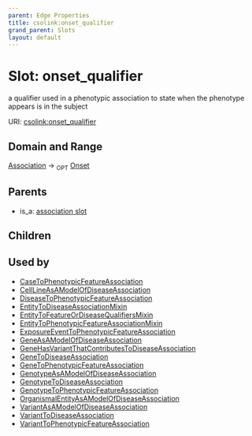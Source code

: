 ```yaml
---
parent: Edge Properties
title: csolink:onset_qualifier
grand_parent: Slots
layout: default
---
```


# Slot: onset_qualifier


a qualifier used in a phenotypic association to state when the phenotype appears is in the subject

URI: [csolink:onset_qualifier](https://w3id.org/csolink/vocab/onset_qualifier)

## Domain and Range

[Association](Association.md) ->  <sub>OPT</sub> [Onset](Onset.md)

## Parents

 *  is_a: [association slot](association_slot.md)

## Children


## Used by

 * [CaseToPhenotypicFeatureAssociation](CaseToPhenotypicFeatureAssociation.md)
 * [CellLineAsAModelOfDiseaseAssociation](CellLineAsAModelOfDiseaseAssociation.md)
 * [DiseaseToPhenotypicFeatureAssociation](DiseaseToPhenotypicFeatureAssociation.md)
 * [EntityToDiseaseAssociationMixin](EntityToDiseaseAssociationMixin.md)
 * [EntityToFeatureOrDiseaseQualifiersMixin](EntityToFeatureOrDiseaseQualifiersMixin.md)
 * [EntityToPhenotypicFeatureAssociationMixin](EntityToPhenotypicFeatureAssociationMixin.md)
 * [ExposureEventToPhenotypicFeatureAssociation](ExposureEventToPhenotypicFeatureAssociation.md)
 * [GeneAsAModelOfDiseaseAssociation](GeneAsAModelOfDiseaseAssociation.md)
 * [GeneHasVariantThatContributesToDiseaseAssociation](GeneHasVariantThatContributesToDiseaseAssociation.md)
 * [GeneToDiseaseAssociation](GeneToDiseaseAssociation.md)
 * [GeneToPhenotypicFeatureAssociation](GeneToPhenotypicFeatureAssociation.md)
 * [GenotypeAsAModelOfDiseaseAssociation](GenotypeAsAModelOfDiseaseAssociation.md)
 * [GenotypeToDiseaseAssociation](GenotypeToDiseaseAssociation.md)
 * [GenotypeToPhenotypicFeatureAssociation](GenotypeToPhenotypicFeatureAssociation.md)
 * [OrganismalEntityAsAModelOfDiseaseAssociation](OrganismalEntityAsAModelOfDiseaseAssociation.md)
 * [VariantAsAModelOfDiseaseAssociation](VariantAsAModelOfDiseaseAssociation.md)
 * [VariantToDiseaseAssociation](VariantToDiseaseAssociation.md)
 * [VariantToPhenotypicFeatureAssociation](VariantToPhenotypicFeatureAssociation.md)
